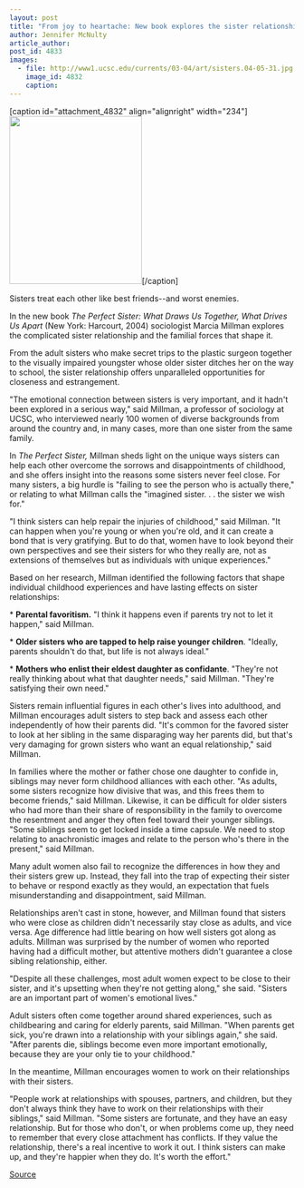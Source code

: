 ```yaml
---
layout: post
title: "From joy to heartache: New book explores the sister relationship"
author: Jennifer McNulty
article_author: 
post_id: 4833
images:
  - file: http://www1.ucsc.edu/currents/03-04/art/sisters.04-05-31.jpg
    image_id: 4832
    caption: 
---
```


[caption id="attachment_4832" align="alignright" width="234"]<a href="http://dev-ucsc-news.pantheonsite.io/wp-content/uploads/2004/05/sisters.04-05-31.jpg"><img class="size-full wp-image-4832" src="http://dev-ucsc-news.pantheonsite.io/wp-content/uploads/2004/05/sisters.04-05-31.jpg" alt="" width="234" height="296" /></a>[/caption]
<p>
  Sisters treat each other like best friends--and worst enemies.<br>
</p>
<p>
  In the new book <i>The Perfect Sister: What Draws Us Together, What Drives Us Apart</i> (New York: Harcourt, 2004) sociologist Marcia Millman explores the complicated sister relationship and the familial forces that shape it.
</p>
<p>
  From the adult sisters who make secret trips to the plastic surgeon together to the visually impaired youngster whose older sister ditches her on the way to school, the sister relationship offers unparalleled opportunities for closeness and estrangement.<br>
</p>
<p>
  "The emotional connection between sisters is very important, and it hadn't been explored in a serious way," said Millman, a professor of sociology at UCSC, who interviewed nearly 100 women of diverse backgrounds from around the country and, in many cases, more than one sister from the same family.<br>
</p>
<p>
  In <i>The Perfect Sister,</i> Millman sheds light on the unique ways sisters can help each other overcome the sorrows and disappointments of childhood, and she offers insight into the reasons some sisters never feel close. For many sisters, a big hurdle is "failing to see the person who is actually there," or relating to what Millman calls the "imagined sister. . . the sister we wish for."<br>
</p>
<p>
  "I think sisters can help repair the injuries of childhood," said Millman. "It can happen when you're young or when you're old, and it can create a bond that is very gratifying. But to do that, women have to look beyond their own perspectives and see their sisters for who they really are, not as extensions of themselves but as individuals with unique experiences."<br>
</p>
<p>
  Based on her research, Millman identified the following factors that shape individual childhood experiences and have lasting effects on sister relationships:<br>
</p>
<p>
  * <b>Parental favoritism.</b> "I think it happens even if parents try not to let it happen," said Millman.<br>
</p>
<p>
  * <b>Older sisters who are tapped to help raise younger children</b>. "Ideally, parents shouldn't do that, but life is not always ideal."<br>
</p>
<p>
  * <b>Mothers who enlist their eldest daughter as confidante</b>. "They're not really thinking about what that daughter needs," said Millman. "They're satisfying their own need."<br>
</p>
<p>
  Sisters remain influential figures in each other's lives into adulthood, and Millman encourages adult sisters to step back and assess each other independently of how their parents did. "It's common for the favored sister to look at her sibling in the same disparaging way her parents did, but that's very damaging for grown sisters who want an equal relationship," said Millman.<br>
</p>
<p>
  In families where the mother or father chose one daughter to confide in, siblings may never form childhood alliances with each other. "As adults, some sisters recognize how divisive that was, and this frees them to become friends," said Millman. Likewise, it can be difficult for older sisters who had more than their share of responsibility in the family to overcome the resentment and anger they often feel toward their younger siblings. "Some siblings seem to get locked inside a time capsule. We need to stop relating to anachronistic images and relate to the person who's there in the present," said Millman.<br>
</p>
<p>
  Many adult women also fail to recognize the differences in how they and their sisters grew up. Instead, they fall into the trap of expecting their sister to behave or respond exactly as they would, an expectation that fuels misunderstanding and disappointment, said Millman.<br>
</p>
<p>
  Relationships aren't cast in stone, however, and Millman found that sisters who were close as children didn't necessarily stay close as adults, and vice versa. Age difference had little bearing on how well sisters got along as adults. Millman was surprised by the number of women who reported having had a difficult mother, but attentive mothers didn't guarantee a close sibling relationship, either.<br>
</p>
<p>
  "Despite all these challenges, most adult women expect to be close to their sister, and it's upsetting when they're not getting along," she said. "Sisters are an important part of women's emotional lives."<br>
</p>
<p>
  Adult sisters often come together around shared experiences, such as childbearing and caring for elderly parents, said Millman. "When parents get sick, you're drawn into a relationship with your siblings again," she said. "After parents die, siblings become even more important emotionally, because they are your only tie to your childhood."<br>
</p>
<p>
  In the meantime, Millman encourages women to work on their relationships with their sisters.<br>
</p>
<p>
  "People work at relationships with spouses, partners, and children, but they don't always think they have to work on their relationships with their siblings," said Millman. "Some sisters are fortunate, and they have an easy relationship. But for those who don't, or when problems come up, they need to remember that every close attachment has conflicts. If they value the relationship, there's a real incentive to work it out. I think sisters can make up, and they're happier when they do. It's worth the effort."<br>
</p>
<p><a href="http://www1.ucsc.edu/currents/03-04/05-31/sisters.html" title="Permalink to sisters">Source</a></p>
